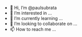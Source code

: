 - 👋 Hi, I’m @paulsubrata
- 👀 I’m interested in ...
- 🌱 I’m currently learning ...
- 💞️ I’m looking to collaborate on ...
- 📫 How to reach me ...

<!---
paulsubrata/paulsubrata is a ✨ special ✨ repository because its `README.md` (this file) appears on your GitHub profile.
You can click the Preview link to take a look at your changes.
--->
